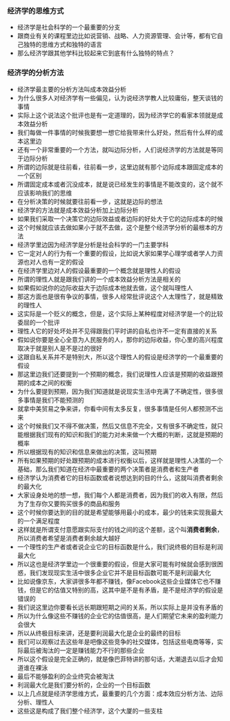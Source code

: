 ### 经济学的思维方式

- 经济学是社会科学的一个最重要的分支
- 跟商业有关的课程里边比如说营销、战略、人力资源管理、会计等，都有它自己独特的思维方式和独特的语言
- 那么经济学跟其他学科比较起来它到底有什么独特的特点？

### 经济学的分析方法

- 经济学最主要的分析方法叫成本效益分析
- 为什么很多人对经济学有一些偏见，认为说经济学教人比较庸俗，整天谈钱的事情
- 实际上这个说法这个批评也是有一定道理的，因为经济学它的看家本领就是成本效益分析
- 我们每做一件事情的时候我要想一想它给我带来什么好处，然后有什么样的成本这里边
- 还有一个非常重要的一个方法，就叫边际分析，人们说经济学的方法就是等同于边际分析
- 所谓的边际就是往前看，往前看一步，这里边就有那个边际成本跟固定成本的一个区别
- 所谓固定成本或者沉没成本，就是说已经发生的事情是不能改变的，这个就不应该影响我们的思维
- 在分析决策的时候就要往前看一步，这就是边际的想法
- 经济学的方法就是成本效益分析加上边际分析
- 如果我们采取一个决策它的边际效益或者边际的好处大于它的边际成本的时候
- 这个时候就应该去做如果小于就不去做，这个是整个经济学分析的最根本的方法
- 经济学里边因为经济学是分析是社会科学的一门主要学科
- 它一定对人的行为有一个重要的假设，比如说大家如果学心理学或者学人力资源也对人也有一定的假设
- 在经济学里边对人的假设最重要的一个概念就是理性人的假设
- 所谓的理性人就是跟我们讲的一个成本效益分析方法是相关的
- 如果假如说你的边际收益大于边际成本他就去做，这个就叫理性人
- 那这方面也是很有争议的事情，很多人经常批评说这个人太理性了，就是精致的理性人
- 这实际是一个贬义的概念，但是，这个实际上某种程度对经济学是一个的比较委屈的一个批评
- 理性人它的好处坏处并不见得跟我们平时讲的自私也许不一定有直接的关系
- 假如说你要是全心全意为人民服务的人，那你的边际收益，你心里的高兴程度取决于就是别人是不是过的很好
- 这跟自私关系并不是特别大，所以这个理性人的假设是经济学的一个最重要的假设
- 那这里边我们还要提到一个预期的概念，我们说理性人应该是预期的收益跟预期的成本之间的权衡
- 为什么要提到预期，因为我们知道就是说现实生活中充满了不确定性，很多很多事情是我们不能预测的
- 就拿中美贸易之争来讲，你看中间有太多反复，很多事情是任何人都预测不出来
- 这个时候我们又不得不做决策，然后又信息不完全，又有很多不确定性，就只能根据我们现有的知识和我们的能力对未来做一个大概的判断，这就是预期的概率
- 所以根据现有的知识和信息来做出的决策，这叫预期
- 所有如果预期的好处跟预期的成本进行权衡以后，这样就是理性人决策的一个基础，那么我们知道在经济中最重要的两个决策者是消费者和生产者
- 经济学认为消费者它的目标函数或者说想达到的目的什么，这就叫消费者剩余的最大化
- 大家设身处地的想一想，我们每个人都是消费者，因为我们的收入有限，然后为了生存你又要购买很多的商品和服务
- 这个时候你要达到的目的就是希望能够用最小的成本，最少的钱来实现我最大的一个满足程度
- 这样就是所谓支付意愿跟实际支付的钱之间的这个差额，这个叫**消费者剩余**，所以消费者希望是消费者剩余越大越好
- 一个理性的生产者或者说企业它的目标函数是什么，我们说终极的目标是利润最大化
- 所以这也是经济学里边一个很重要的假设，但是大家可能有时候就会感到很困惑，我们发现现实生活中很多企业它并不是目标函数可能不是利润最大化
- 比如说像京东，大家讲很多年都不赚钱，像Facebook这些企业媒体它也不赚钱，但是它的估值又特别的高，这其中是不是有矛盾，是不是经济学的假设是错误的
- 我们说这里边你要看长远长期跟短期之间的关系，所以实际上是并没有矛盾的
- 所以为什么像这些不赚钱的企业它的估值很高，是人们期望它未来的盈利能力会很大
- 所以从终极目标来讲，还是要利润最大化是企业的最终的目标
- 我们可以观察过去这些年是吧像这些竞争的社交媒体，包括这些电商等等，实际最后被淘汰的一定是赚钱能力不行的那些企业
- 所以这个假设是完全正确的，就是像巴菲特讲的那句话，大潮退去以后才会知道谁在裸泳
- 最后不能够盈利的企业终究会被淘汰
- 利润最大化是我们要分析的，企业的一个目标函数
- 以上几点就是经济学思维方式，最重要的几个方面：成本效应分析方法、边际分析、理性人
- 这些这是构成了我们整个经济学，这个大厦的一些支柱
